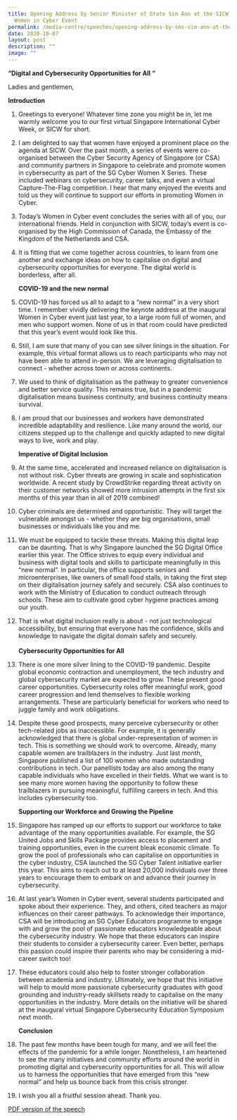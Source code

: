 ```yaml
---
title: Opening Address by Senior Minister of State Sim Ann at the SICW 2020 –
  Women in Cyber Event
permalink: /media-centre/speeches/opening-address-by-sms-sim-ann-at-the-sicw-2020-women-in-cyber-event/
date: 2020-10-07
layout: post
description: ""
image: ""
---
```

**“Digital and Cybersecurity Opportunities for All “**

Ladies and gentlemen,  
  
**Introduction**  
  
1. Greetings to everyone! Whatever time zone you might be in, let me warmly welcome you to our first virtual Singapore International Cyber Week, or SICW for short.   
  
2. I am delighted to say that women have enjoyed a prominent place on the agenda at SICW. Over the past month, a series of events were co-organised between the Cyber Security Agency of Singapore (or CSA) and community partners in Singapore to celebrate and promote women in cybersecurity as part of the SG Cyber Women X Series. These included webinars on cybersecurity, career talks, and even a virtual Capture-The-Flag competition. I hear that many enjoyed the events and told us they will continue to support our efforts in promoting Women in Cyber.   
  
3. Today’s Women in Cyber event concludes the series with all of you, our international friends. Held in conjunction with SICW, today’s event is co-organised by the High Commission of Canada, the Embassy of the Kingdom of the Netherlands and CSA.   
  
4. It is fitting that we come together across countries, to learn from one another and exchange ideas on how to capitalise on digital and cybersecurity opportunities for everyone. The digital world is borderless, after all.  
  
     **COVID-19 and the new normal**   
  
5. COVID-19 has forced us all to adapt to a “new normal” in a very short time. I remember vividly delivering the keynote address at the inaugural Women in Cyber event just last year, to a large room full of women, and men who support women. None of us in that room could have predicted that this year’s event would look like this.   
  
6. Still, I am sure that many of you can see silver linings in the situation. For example, this virtual format allows us to reach participants who may not have been able to attend in-person. We are leveraging digitalisation to connect - whether across town or across continents.   
  
7. We used to think of digitalisation as the pathway to greater convenience and better service quality. This remains true, but in a pandemic digitalisation means business continuity, and business continuity means survival.   
  
8. I am proud that our businesses and workers have demonstrated incredible adaptability and resilience. Like many around the world, our citizens stepped up to the challenge and quickly adapted to new digital ways to live, work and play.  
  
     **Imperative of Digital Inclusion**  
  
9. At the same time, accelerated and increased reliance on digitalisation is not without risk. Cyber threats are growing in scale and sophistication worldwide. A recent study by CrowdStrike regarding threat activity on their customer networks showed more intrusion attempts in the first six months of this year than in all of 2019 combined!    
  
10. Cyber criminals are determined and opportunistic. They will target the vulnerable amongst us - whether they are big organisations, small businesses or individuals like you and me.   
  
11. We must be equipped to tackle these threats. Making this digital leap can be daunting. That is why Singapore launched the SG Digital Office earlier this year. The Office strives to equip every individual and business with digital tools and skills to participate meaningfully in this “new normal”. In particular, the office supports seniors and microenterprises, like owners of small food stalls, in taking the first step on their digitalisation journey safely and securely. CSA also continues to work with the Ministry of Education to conduct outreach through schools. These aim to cultivate good cyber hygiene practices among our youth.   
  
12. That is what digital inclusion really is about - not just technological accessibility, but ensuring that everyone has the confidence, skills and knowledge to navigate the digital domain safely and securely.  
   
     **Cybersecurity Opportunities for All**  
  
13. There is one more silver lining to the COVID-19 pandemic. Despite global economic contraction and unemployment, the tech industry and global cybersecurity market are expected to grow. These present good career opportunities. Cybersecurity roles offer meaningful work, good career progression and lend themselves to flexible working arrangements. These are particularly beneficial for workers who need to juggle family and work obligations.  
  
14. Despite these good prospects, many perceive cybersecurity or other tech-related jobs as inaccessible. For example, it is generally acknowledged that there is global under-representation of women in tech. This is something we should work to overcome. Already, many capable women are trailblazers in the industry. Just last month, Singapore published a list of 100 women who made outstanding contributions in tech. Our panellists today are also among the many capable individuals who have excelled in their fields. What we want is to see many more women having the opportunity to follow these trailblazers in pursuing meaningful, fulfilling careers in tech. And this includes cybersecurity too.  
  
     **Supporting our Workforce and Growing the Pipeline**   

15. Singapore has ramped up our efforts to support our workforce to take advantage of the many opportunities available. For example, the SG United Jobs and Skills Package provides access to placement and training opportunities, even in the current bleak economic climate. To grow the pool of professionals who can capitalise on opportunities in the cyber industry, CSA launched the SG Cyber Talent initiative earlier this year. This aims to reach out to at least 20,000 individuals over three years to encourage them to embark on and advance their journey in cybersecurity.   
  
16. At last year’s Women in Cyber event, several students participated and spoke about their experience. They, and others, cited teachers as major influences on their career pathways. To acknowledge their importance, CSA will be introducing an SG Cyber Educators programme to engage with and grow the pool of passionate educators knowledgeable about the cybersecurity industry. We hope that these educators can inspire their students to consider a cybersecurity career. Even better, perhaps this passion could inspire their parents who may be considering a mid-career switch too!   
  
17. These educators could also help to foster stronger collaboration between academia and industry. Ultimately, we hope that this initiative will help to mould more passionate cybersecurity graduates with good grounding and industry-ready skillsets ready to capitalise on the many opportunities in the industry. More details on the initiative will be shared at the inaugural virtual Singapore Cybersecurity Education Symposium next month.   
  
     **Conclusion**  
  
18. The past few months have been tough for many, and we will feel the effects of the pandemic for a while longer. Nonetheless, I am heartened to see the many initiatives and community efforts around the world in promoting digital and cybersecurity opportunities for all. This will allow us to harness the opportunities that have emerged from this “new normal” and help us bounce back from this crisis stronger.   
  
19. I wish you all a fruitful session ahead. Thank you.

[PDF version of the speech](/files/Speeches%202020/opening%20address%20by%20sms%20sim%20ann%20at%20the%20singapore%20international%20cyber%20week%202020%20%20women%20in%20cyber%20event.pdf)
